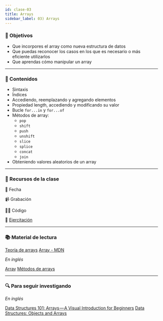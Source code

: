 ```yaml
---
id: clase-03
title: Arrays
sidebar_label: 03) Arrays
---
```


### 🏁 Objetivos

- Que incorpores el array como nueva estructura de datos
- Que puedas reconocer los casos en los que es necesario o más eficiente utilizarlos
- Que aprendas cómo manipular un array

---

### 📝 Contenidos

- Sintaxis
- Índices
- Accediendo, reemplazando y agregando elementos
- Propiedad length, accediendo y modificando su valor
- Bucle `for...in` y `for...of`
- Métodos de array:
  - `pop`
  - `shift`
  - `push`
  - `unshift`
  - `slice`
  - `splice`
  - `concat`
  - `join`
- Obteniendo valores aleatorios de un array

---

### 🚀 Recursos de la clase

📆 Fecha

📹 Grabación

👩‍💻 Código

💪 [Ejercitación](https://github.com/Ada-IT/ejercicios-frontend/blob/master/modulo-4/42-arrays.md)

---

### 📚 Material de lectura

[Teoría de arrays](https://frontend.adaitw.org/docs/js/js05)
[Array - MDN](https://developer.mozilla.org/es/docs/Web/JavaScript/Referencia/Objetos_globales/Array)

_En inglés_

[Array](https://javascript.info/array)
[Métodos de arrays](https://javascript.info/array-methods)

---

### 🔍 Para seguir investigando

_En inglés_

[Data Structures 101: Arrays — A Visual Introduction for Beginners](https://www.freecodecamp.org/news/data-structures-101-arrays-a-visual-introduction-for-beginners-7f013bcc355a/)
[Data Structures: Objects and Arrays](https://eloquentjavascript.net/04_data.html)
